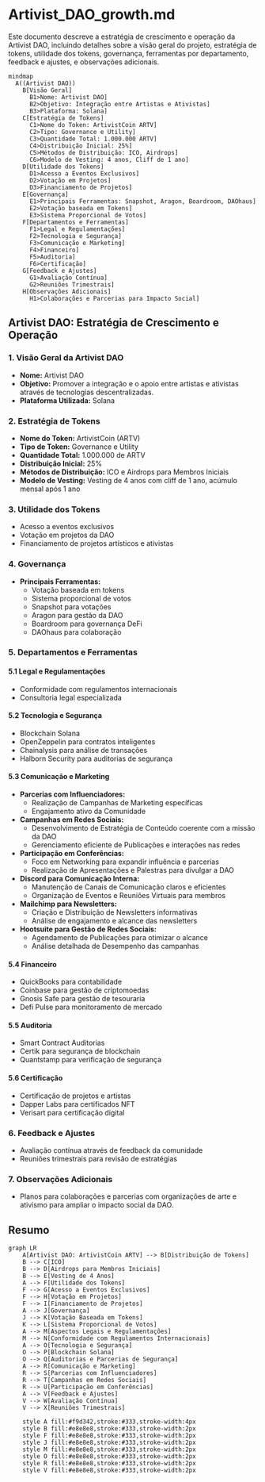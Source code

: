 # Artivist_DAO_growth.md

Este documento descreve a estratégia de crescimento e operação da Artivist DAO, incluindo detalhes sobre a visão geral do projeto, estratégia de tokens, utilidade dos tokens, governança, ferramentas por departamento, feedback e ajustes, e observações adicionais.

```mermaid
mindmap
  A((Artivist DAO))
    B[Visão Geral]
      B1>Nome: Artivist DAO]
      B2>Objetivo: Integração entre Artistas e Ativistas]
      B3>Plataforma: Solana]
    C[Estratégia de Tokens]
      C1>Nome do Token: ArtivistCoin ARTV]
      C2>Tipo: Governance e Utility]
      C3>Quantidade Total: 1.000.000 ARTV]
      C4>Distribuição Inicial: 25%]
      C5>Métodos de Distribuição: ICO, Airdrops]
      C6>Modelo de Vesting: 4 anos, Cliff de 1 ano]
    D[Utilidade dos Tokens]
      D1>Acesso a Eventos Exclusivos]
      D2>Votação em Projetos]
      D3>Financiamento de Projetos]
    E[Governança]
      E1>Principais Ferramentas: Snapshot, Aragon, Boardroom, DAOhaus]
      E2>Votação baseada em Tokens]
      E3>Sistema Proporcional de Votos]
    F[Departamentos e Ferramentas]
      F1>Legal e Regulamentações]
      F2>Tecnologia e Segurança]
      F3>Comunicação e Marketing]
      F4>Financeiro]
      F5>Auditoria]
      F6>Certificação]
    G[Feedback e Ajustes]
      G1>Avaliação Contínua]
      G2>Reuniões Trimestrais]
    H[Observações Adicionais]
      H1>Colaborações e Parcerias para Impacto Social]

```

## Artivist DAO: Estratégia de Crescimento e Operação
### 1. Visão Geral da Artivist DAO
- **Nome:** Artivist DAO
- **Objetivo:** Promover a integração e o apoio entre artistas e ativistas através de tecnologias descentralizadas.
- **Plataforma Utilizada:** Solana

### 2. Estratégia de Tokens
- **Nome do Token:** ArtivistCoin (ARTV)
- **Tipo de Token:** Governance e Utility
- **Quantidade Total:** 1.000.000 de ARTV
- **Distribuição Inicial:** 25%
- **Métodos de Distribuição:** ICO e Airdrops para Membros Iniciais
- **Modelo de Vesting:** Vesting de 4 anos com cliff de 1 ano, acúmulo mensal após 1 ano

### 3. Utilidade dos Tokens
- Acesso a eventos exclusivos
- Votação em projetos da DAO
- Financiamento de projetos artísticos e ativistas

### 4. Governança
- **Principais Ferramentas:**
  - Votação baseada em tokens
  - Sistema proporcional de votos
  - Snapshot para votações
  - Aragon para gestão da DAO
  - Boardroom para governança DeFi
  - DAOhaus para colaboração

### 5. Departamentos e Ferramentas
#### 5.1 Legal e Regulamentações
- Conformidade com regulamentos internacionais
- Consultoria legal especializada

#### 5.2 Tecnologia e Segurança
- Blockchain Solana
- OpenZeppelin para contratos inteligentes
- Chainalysis para análise de transações
- Halborn Security para auditorias de segurança

#### 5.3 Comunicação e Marketing
- **Parcerias com Influenciadores:**
  - Realização de Campanhas de Marketing específicas
  - Engajamento ativo da Comunidade
- **Campanhas em Redes Sociais:**
  - Desenvolvimento de Estratégia de Conteúdo coerente com a missão da DAO
  - Gerenciamento eficiente de Publicações e interações nas redes
- **Participação em Conferências:**
  - Foco em Networking para expandir influência e parcerias
  - Realização de Apresentações e Palestras para divulgar a DAO
- **Discord para Comunicação Interna:**
  - Manutenção de Canais de Comunicação claros e eficientes
  - Organização de Eventos e Reuniões Virtuais para membros
- **Mailchimp para Newsletters:**
  - Criação e Distribuição de Newsletters informativas
  - Análise de engajamento e alcance das newsletters
- **Hootsuite para Gestão de Redes Sociais:**
  - Agendamento de Publicações para otimizar o alcance
  - Análise detalhada de Desempenho das campanhas

#### 5.4 Financeiro
- QuickBooks para contabilidade
- Coinbase para gestão de criptomoedas
- Gnosis Safe para gestão de tesouraria
- Defi Pulse para monitoramento de mercado

#### 5.5 Auditoria
- Smart Contract Auditorias
- Certik para segurança de blockchain
- Quantstamp para verificação de segurança

#### 5.6 Certificação
- Certificação de projetos e artistas
- Dapper Labs para certificados NFT
- Verisart para certificação digital

### 6. Feedback e Ajustes
- Avaliação contínua através de feedback da comunidade
- Reuniões trimestrais para revisão de estratégias

### 7. Observações Adicionais
- Planos para colaborações e parcerias com organizações de arte e ativismo para ampliar o impacto social da DAO.

## Resumo

```mermaid
graph LR
    A[Artivist DAO: ArtivistCoin ARTV] --> B[Distribuição de Tokens]
    B --> C[ICO]
    B --> D[Airdrops para Membros Iniciais]
    B --> E[Vesting de 4 Anos]
    A --> F[Utilidade dos Tokens]
    F --> G[Acesso a Eventos Exclusivos]
    F --> H[Votação em Projetos]
    F --> I[Financiamento de Projetos]
    A --> J[Governança]
    J --> K[Votação Baseada em Tokens]
    K --> L[Sistema Proporcional de Votos]
    A --> M[Aspectos Legais e Regulamentações]
    M --> N[Conformidade com Regulamentos Internacionais]
    A --> O[Tecnologia e Segurança]
    O --> P[Blockchain Solana]
    O --> Q[Auditorias e Parcerias de Segurança]
    A --> R[Comunicação e Marketing]
    R --> S[Parcerias com Influenciadores]
    R --> T[Campanhas em Redes Sociais]
    R --> U[Participação em Conferências]
    A --> V[Feedback e Ajustes]
    V --> W[Avaliação Contínua]
    V --> X[Reuniões Trimestrais]

    style A fill:#f9d342,stroke:#333,stroke-width:4px
    style B fill:#e8e8e8,stroke:#333,stroke-width:2px
    style F fill:#e8e8e8,stroke:#333,stroke-width:2px
    style J fill:#e8e8e8,stroke:#333,stroke-width:2px
    style M fill:#e8e8e8,stroke:#333,stroke-width:2px
    style O fill:#e8e8e8,stroke:#333,stroke-width:2px
    style R fill:#e8e8e8,stroke:#333,stroke-width:2px
    style V fill:#e8e8e8,stroke:#333,stroke-width:2px
```